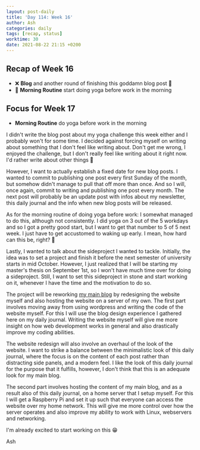 ```yaml
---
layout: post-daily
title: 'Day 114: Week 16'
author: Ash
categories: daily
tags: [recap, status]
worktime: 30
date: 2021-08-22 21:15 +0200
---
```

## Recap of Week 16

- ❌ **Blog** and another round of finishing this goddamn blog post 🥴
- 🔶 **Morning Routine** start doing yoga before work in the morning

## Focus for Week 17

- **Morning Routine** do yoga before work in the morning

I didn't write the blog post about my yoga challenge this week either and I probably won't for some time. I decided against forcing myself on writing about something that I don't feel like writing about. Don't get me wrong, I enjoyed the challenge, but I don't really feel like writing about it right now. I'd rather write about other things 🤔

However, I want to actually establish a fixed date for new blog posts. I wanted to commit to publishing one post every first Sunday of the month, but somehow didn't manage to pull that off more than once. And so I will, once again, commit to writing and publishing one post every month. The next post will probably be an update post with infos about my newsletter, this daily journal and the info when new blog posts will be released.

As for the morning routine of doing yoga before work: I somewhat managed to do this, although not consistently. I did yoga on 3 out of the 5 workdays and so I got a pretty good start, but I want to get that number to 5 of 5 next week. I just have to get accustomed to waking up early. I mean, how hard can this be, right? 🤔

Lastly, I wanted to talk about the sideproject I wanted to tackle. Initially, the idea was to set a project and finish it before the next semester of university starts in mid October. However, I just realized that I will be starting my master's thesis on September 1st, so I won't have much time over for doing a sideproject. Still, I want to set this sideproject in stone and start working on it, whenever I have the time and the motivation to do so.

The project will be reworking [my main blog](https://thelifeofash.com) by redesigning the website myself and also hosting the website on a server of my own. The first part involves moving away from using wordpress and writing the code of the website myself. For this I will use the blog design experience I gathered here on my daily journal. Writing the website myself will give me more insight on how web development works in general and also drastically improve my coding abilities. 

The website redesign will also involve an overhaul of the look of the website. I want to strike a balance between the minimalistic look of this daily journal, where the focus is on the content of each post rather than distracting side panels, and a modern feel. I like the look of this daily journal for the purpose that it fulfills, however, I don't think that this is an adequate look for my main blog.

The second part involves hosting the content of my main blog, and as a result also of this daily journal, on a home server that I setup myself. For this I will get a Raspberry Pi and set it up such that everyone can access the website over my home network. This will give me more control over how the server operates and also improve my ability to work with Linux, webservers and networking.

I'm already excited to start working on this 😁

Ash
